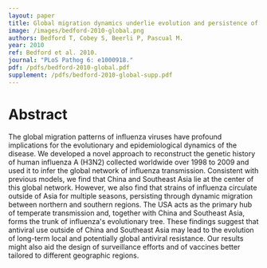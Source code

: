 ```yaml
---
layout: paper
title: Global migration dynamics underlie evolution and persistence of human influenza A (H3N2)
image: /images/bedford-2010-global.png
authors: Bedford T, Cobey S, Beerli P, Pascual M.
year: 2010
ref: Bedford et al. 2010.
journal: "PLoS Pathog 6: e1000918."
pdf: /pdfs/bedford-2010-global.pdf
supplement: /pdfs/bedford-2010-global-supp.pdf
---
```


# Abstract

The global migration patterns of influenza viruses have profound implications for the evolutionary and epidemiological dynamics of the disease. We developed a novel approach to reconstruct the genetic history of human influenza A (H3N2) collected worldwide over 1998 to 2009 and used it to infer the global network of influenza transmission. Consistent with previous models, we find that China and Southeast Asia lie at the center of this global network. However, we also find that strains of influenza circulate outside of Asia for multiple seasons, persisting through dynamic migration between northern and southern regions. The USA acts as the primary hub of temperate transmission and, together with China and Southeast Asia, forms the trunk of influenza's evolutionary tree. These findings suggest that antiviral use outside of China and Southeast Asia may lead to the evolution of long-term local and potentially global antiviral resistance. Our results might also aid the design of surveillance efforts and of vaccines better tailored to different geographic regions.